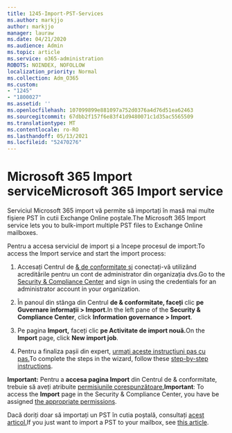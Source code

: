 ```yaml
---
title: 1245-Import-PST-Services
ms.author: markjjo
author: markjjo
manager: lauraw
ms.date: 04/21/2020
ms.audience: Admin
ms.topic: article
ms.service: o365-administration
ROBOTS: NOINDEX, NOFOLLOW
localization_priority: Normal
ms.collection: Adm_O365
ms.custom:
- "1245"
- "1800027"
ms.assetid: ''
ms.openlocfilehash: 107099899e881097a752d0376a4d76d51ea62463
ms.sourcegitcommit: 67dbb2f157f6e83f41d9480071c1d35ac5565509
ms.translationtype: MT
ms.contentlocale: ro-RO
ms.lasthandoff: 05/13/2021
ms.locfileid: "52470276"
---
```

# <a name="microsoft-365-import-service"></a><span data-ttu-id="3e5ae-102">Microsoft 365 Import service</span><span class="sxs-lookup"><span data-stu-id="3e5ae-102">Microsoft 365 Import service</span></span>

<span data-ttu-id="3e5ae-103">Serviciul Microsoft 365 import vă permite să importați în masă mai multe fișiere PST în cutii Exchange Online poștale.</span><span class="sxs-lookup"><span data-stu-id="3e5ae-103">The Microsoft 365 Import service lets you to bulk-import multiple PST files to Exchange Online mailboxes.</span></span>

<span data-ttu-id="3e5ae-104">Pentru a accesa serviciul de import și a începe procesul de import:</span><span class="sxs-lookup"><span data-stu-id="3e5ae-104">To access the Import service and start the import process:</span></span>

1. <span data-ttu-id="3e5ae-105">Accesați Centrul de [& de conformitate și](https://protection.office.com) conectați-vă utilizând acreditările pentru un cont de administrator din organizația dvs.</span><span class="sxs-lookup"><span data-stu-id="3e5ae-105">Go to the [Security & Compliance Center](https://protection.office.com) and sign in using the credentials for an administrator account in your organization.</span></span>

2. <span data-ttu-id="3e5ae-106">În panoul din stânga din Centrul **de & conformitate, faceți** clic **pe Guvernare informații > Import.**</span><span class="sxs-lookup"><span data-stu-id="3e5ae-106">In the left pane of the **Security & Compliance Center**, click **Information governance > Import**.</span></span>

3. <span data-ttu-id="3e5ae-107">Pe pagina **Import,** faceți clic **pe Activitate de import nouă.**</span><span class="sxs-lookup"><span data-stu-id="3e5ae-107">On the **Import** page, click **New import job**.</span></span>

4. <span data-ttu-id="3e5ae-108">Pentru a finaliza pașii din expert, [urmați aceste instrucțiuni pas cu pas.](/microsoft-365/compliance/use-network-upload-to-import-pst-files.md)</span><span class="sxs-lookup"><span data-stu-id="3e5ae-108">To complete the steps in the wizard, follow these [step-by-step instructions](/microsoft-365/compliance/use-network-upload-to-import-pst-files.md).</span></span>

<span data-ttu-id="3e5ae-109">**Important:** Pentru a **accesa pagina Import** din Centrul de & conformitate, trebuie să aveți atribuite [permisiunile corespunzătoare.](/microsoft-365/security/office-365-security/use-dkim-to-validate-outbound-email.md)</span><span class="sxs-lookup"><span data-stu-id="3e5ae-109">**Important**: To access the **Import** page in the Security & Compliance Center, you have be assigned  [the appropriate permissions](/microsoft-365/security/office-365-security/use-dkim-to-validate-outbound-email.md).</span></span>

<span data-ttu-id="3e5ae-110">Dacă doriți doar să importați un PST în cutia poștală, consultați [acest articol.](https://support.office.com/article/import-email-contacts-and-calendar-from-an-outlook-pst-file-431a8e9a-f99f-4d5f-ae48-ded54b3440ac)</span><span class="sxs-lookup"><span data-stu-id="3e5ae-110">If you just want to import a PST to your mailbox, see [this article](https://support.office.com/article/import-email-contacts-and-calendar-from-an-outlook-pst-file-431a8e9a-f99f-4d5f-ae48-ded54b3440ac).</span></span>
